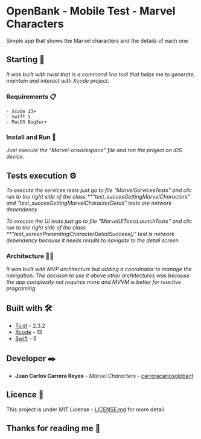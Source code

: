 # OpenBank - Mobile Test - Marvel Characters

Simple app that shows the Marvel characters and the details of each one

## Starting 🚀
_It was built with twist that is a command line tool that helps me to generate, maintain and interact with Xcode project._

### Requirements 📋

```
- Xcode 13+
- Swift 5
- MacOS BigSur+
```

### Install and Run 🔧

_Just execute the "Marvel.xcworkspace" file and run the project on iOS device._

## Tests execution ⚙️

_To execute the services tests just go to file "MarvelServicesTests" and clic run to the right side of the class **"test_succesGettingMarvelCharacters" and "test_succesGettingMarvelCharacterDetail" tests are network dependency_

_To execute the UI tests just go to file "MarvelUITestsLaunchTests" and clic run to the right side of the class **"test_screenPresentingCharacterDetialSuccess()" test is network dependency because it needs results to navigate to the detail screen_

### Architecture 🧑‍💻

_It was built with MVP architecture but adding a coordinator to manage the navigation. The decision to use it above other architectures was because the app complexity not requires more and MVVM is better for reactive programing._

## Built with 🛠️

* [Tuist](https://github.com/tuist/tuist) - 2.3.2
* [Xcode](https://developer.apple.com/xcode/) - 13
* [Swift](https://www.swift.org/documentation/) - 5


## Developer ✒️

* **Juan Carlos Carrera Reyes** - *Marvel Characters* - [carreracarlosglobant](https://github.com/carreracarlosglobant)


## Licence 📄

This project is under MIT License - [LICENSE.md](LICENSE) for more detail

## Thanks for reading me 🎁
